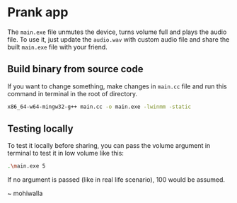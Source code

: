 # Prank app

The `main.exe` file unmutes the device, turns volume full and plays the audio file.
To use it, just update the `audio.wav` with custom audio file and share the built `main.exe` file with your friend.

## Build binary from source code

If you want to change something, make changes in `main.cc` file and run this command in terminal in the root of directory.

```bash
x86_64-w64-mingw32-g++ main.cc -o main.exe -lwinmm -static
```

## Testing locally

To test it locally before sharing, you can pass the volume argument in terminal to test it in low volume like this:

```bash
.\main.exe 5
```

If no argument is passed (like in real life scenario), 100 would be assumed.

~ mohiwalla
